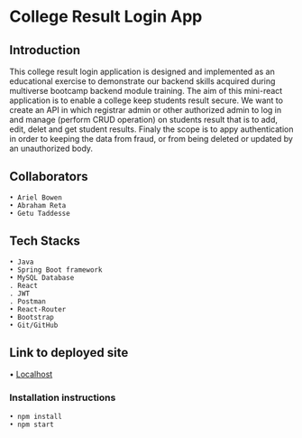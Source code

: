 # College Result Login App
## Introduction

This college result login application is designed and implemented as an educational exercise to demonstrate our backend skills acquired during multiverse bootcamp backend module training. The aim of this mini-react application is to enable a college keep students result secure. We want to create an API in which registrar admin or other authorized admin to log in and manage (perform CRUD operation) on students result that is to add, edit, delet and get student results. Finaly the scope is to appy authentication in order to keeping the data from fraud, or from being deleted or updated by an unauthorized body.

## Collaborators

    • Ariel Bowen
    • Abraham Reta
    • Getu Taddesse

## Tech Stacks

    • Java
    • Spring Boot framework
    • MySQL Database
    . React
    . JWT 
    . Postman
    • React-Router
    • Bootstrap
    • Git/GitHub
    
## Link to deployed site

  • [Localhost](http://localhost:3001/)

### Installation instructions

    • npm install 
    • npm start
